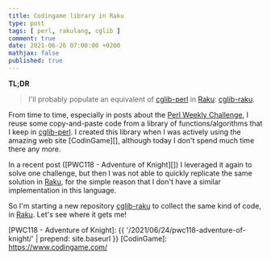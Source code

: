 ```yaml
---
title: Codingame library in Raku
type: post
tags: [ perl, rakulang, cglib ]
comment: true
date: 2021-06-26 07:00:00 +0200
mathjax: false
published: true
---
```


**TL;DR**

> I'll probably populate an equivalent of [cglib-perl][] in [Raku][]:
> [cglib-raku][].

From time to time, especially in posts about the [Perl Weekly
Challenge][], I reuse some copy-and-paste code from a library of
functions/algorithms that I keep in [cglib-perl][]. I created this
library when I was actively using the amazing web site [CodinGame][],
although today I don't spend much time there any more.

In a recent post ([PWC118 - Adventure of Knight][]) I leveraged it again
to solve one challenge, but then I was not able to quickly replicate the
same solution in [Raku][], for the simple reason that I don't have a
similar implementation in this language.

So I'm starting a new repository [cglib-raku][] to collect the same kind
of code, in [Raku][]. Let's see where it gets me!


[cglib-perl]: https://github.com/polettix/cglib-perl
[cglib-raku]: https://github.com/polettix/cglib-raku
[Perl]: https://www.per.org/
[Raku]: https://raku.org/
[Perl Weekly Challenge]: https://perlweeklychallenge.org/
[PWC118 - Adventure of Knight]: {{ '/2021/06/24/pwc118-adventure-of-knight/' | prepend: site.baseurl }}
[CodinGame]: https://www.codingame.com/
